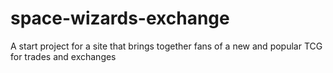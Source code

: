 # space-wizards-exchange

A start project for a site that brings together fans of a new and popular TCG for trades and exchanges
